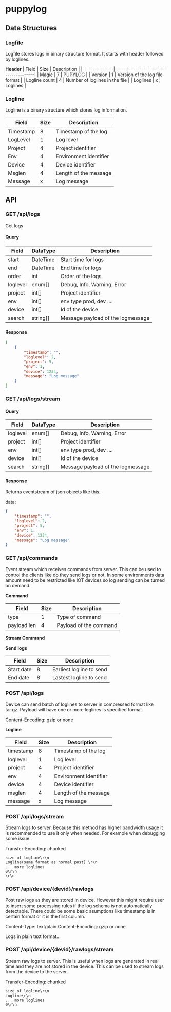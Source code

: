 # puppylog

## Data Structures

### Logfile

Logfile stores logs in binary structure format. It starts with header followed by loglines.

**Header**
| Field         | Size | Description                    |
|---------------|------|--------------------------------|
| Magic         | 7    | PUPYLOG                        |
| Version       | 1    | Version of the log file format |
| Logline count | 4    | Number of loglines in the file |
| Loglines 	    | x    | Loglines                       |

### Logline

Logline is a binary structure which stores log information.

| Field     | Size | Description             |
|-----------|------|-------------------------|
| Timestamp | 8    | Timestamp of the log    |
| LogLevel  | 1    | Log level               |
| Project   | 4    | Project identifier      |
| Env       | 4    | Environment identifier  |
| Device    | 4    | Device identifier       |
| Msglen    | 4    | Length of the message   |
| Message   | x    | Log message             |

## API

### GET /api/logs
Get logs

#### Query

| Field     | DataType | Description                       |
| --------- | -------- | --------------------------------- |
| start     | DateTime | Start time for logs               |
| end       | DateTime | End time for logs                 |
| order     | int      | Order of the logs                  |
| loglevel  | enum[]   | Debug, Info, Warning, Error       |
| project   | int[]    | Project identifier                |
| env       | int[]    | env type prod, dev ....           |
| device    | int[]    | Id of the device                  |
| search    | string[] | Message payload of the logmessage |

#### Response

```json
[
    {
        "timestamp": "",
        "loglevel": 2,
        "project": 5,
        "env": 1,
        "device": 1234,
        "message": "Log message"
    }
]
```

### GET /api/logs/stream

#### Query

| Field     | DataType | Description                       |
| --------- | -------- | --------------------------------- |
| loglevel  | enum[]   | Debug, Info, Warning, Error       |
| project   | int[]    | Project identifier                |
| env       | int[]    | env type prod, dev ....           |
| device    | int[]    | Id of the device                  |
| search    | string[] | Message payload of the logmessage |

#### Response
Returns eventstream of json objects like this.

data:
```json
{
    "timestamp": "",
    "loglevel": 2,
    "project": 5,
    "env": 1,
    "device": 1234,
    "message": "Log message"
}
```



### GET /api/commands
Event stream which receives commands from server. This can be used to control the clients like do they send logs or not. In some environments data amount need to be restricted like IOT devices so log sending can be turned on demand.

**Command**

|Field       |Size|Description             |
|------------|----|------------------------|
|type        | 1  | Type of command        |
|payload len | 4  | Payload of the command |

**Stream Command**

**Send logs**

| Field       | Size | Description              |
|-------------|------|--------------------------|
| Start date  | 8    | Earliest logline to send |
| End date    | 8    | Lastest logline to send  |

### POST /api/logs

Device can send batch of loglines to server in compressed format like tar.gz. Payload will have one or more loglines is specified format.

Content-Encoding: gzip or none

**Logline**

|Field      |Size|Description             |
|-----------|----|------------------------|
| timestamp | 8  | Timestamp of the log   |
| loglevel  | 1  | Log level              |
| project   | 4  | Project identifier     |
| env       | 4  | Environment identifier |
| device    | 4  | Device identifier      |
| msglen    | 4  | Length of the message  |
| message   | x  | Log message            |

### POST /api/logs/stream

Stream logs to server. Because this method has higher bandwidth usage it is recommended to use it only when needed. For example when debugging some issue.

Transfer-Encoding: chunked

```
size of logline\r\n
Logline(same format as normal post) \r\n
... more loglines
0\r\n
\r\n
```


### POST /api/device/{devid}/rawlogs

Post raw logs as they are stored in device. However this might require user to insert some processing rules if the log schema is not automatically detectable. There could be some basic asumptions like timestamp is in certain format or it is the first column.

Content-Type: text/plain
Content-Encoding: gzip or none

Logs in plain text format...

### POST /api/device/{devid}/rawlogs/stream

Stream raw logs to server. This is useful when logs are generated in real time and they are not stored in the device. This can be used to stream logs from the device to the server.

Transfer-Encoding: chunked

```
size of logline\r\n
Logline\r\n
... more loglines
0\r\n